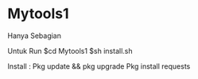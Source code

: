 # Mytools1
Hanya Sebagian

Untuk Run 
$cd Mytools1
$sh install.sh

Install :
Pkg update && pkg upgrade
Pkg install requests
